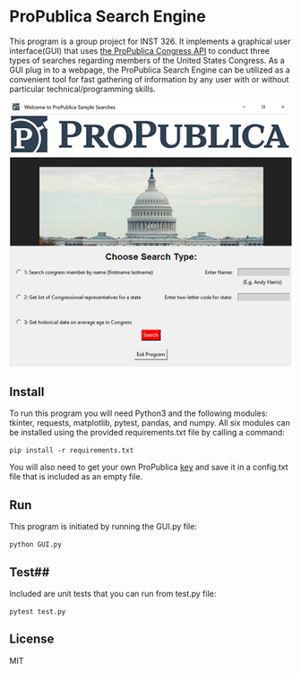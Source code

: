 # ProPublica Search Engine #

This program is a group project for INST 326. It implements a graphical user interface(GUI) that uses [the ProPublica Congress API](https://www.propublica.org/datastore/api/propublica-congress-api) to conduct three types of searches regarding members of the United States Congress.
As a GUI plug in to a webpage, the ProPublica Search Engine can be utilized as a convenient tool for fast gathering of information by any user with or without particular technical/programming skills.  

  ![GUI image](https://github.com/aloftus3/326project.github.io/blob/Marzenah_developer/GUI_run_image.png)

## Install ##
To run this program you will need Python3 and the following modules: tkinter, requests, matplotlib, pytest, pandas, and numpy. All six modules can be installed using the provided requirements.txt file by calling a command:

`pip install -r requirements.txt`

You will also need to get your own ProPublica [key](https://www.propublica.org/datastore/api/propublica-congress-api) and save it in a config.txt file that is included as an empty file.

## Run ##
This program is initiated by running the GUI.py file:

`python GUI.py`

## Test##
Included are unit tests that you can run from test.py file:

`pytest test.py`

## License ##
MIT

